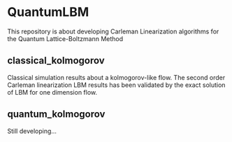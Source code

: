 # QuantumLBM
This repository is about developing Carleman Linearization algorithms for the Quantum Lattice-Boltzmann Method

## classical_kolmogorov
Classical simulation results about a kolmogorov-like flow. The second order Carleman linearization LBM results has been validated by the exact solution of LBM for one dimension flow. 

## quantum_kolmogorov
Still developing...
